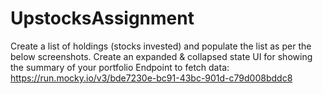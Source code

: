 # UpstocksAssignment

Create a list of holdings (stocks invested) and populate the list as per the below screenshots.
Create an expanded & collapsed state UI for showing the summary of your portfolio
Endpoint to fetch data: https://run.mocky.io/v3/bde7230e-bc91-43bc-901d-c79d008bddc8
